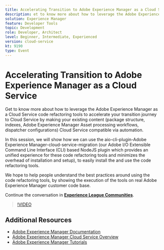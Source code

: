 ```yaml
---
title: Accelerating Transition to Adobe Experience Manager as a Cloud Service
description: et to know more about how to leverage the Adobe Experience Manager as a Cloud Service code refactoring tools to accelerate your transition journey to Cloud Service by making your existing content (package structure, indexes, Adobe Experience Manager Asset processing workflows, dispatcher configurations) Cloud Service compatible via automation.
solution: Experience Manager
feature: Developer Tools
topic: Development
role: Developer, Architect
level: Beginner, Intermediate, Experienced
version: cloud-service
kt: 9190
type: Event
---
```

# Accelerating Transition to Adobe Experience Manager as a Cloud Service

Get to know more about how to leverage the Adobe Experience Manager as a Cloud Service code refactoring tools to accelerate your transition journey to Cloud Service by making your existing content (package structure, indexes, Adobe Experience Manager Asset processing workflows, dispatcher configurations) Cloud Service compatible via automation.

In this session, we will show how we can use the aio-cli-plugin-Adobe Experience Manager-cloud-service-migration (our Adobe I/O Extensible Command Line Interface (CLI) based NodeJS plugin which provides an unified experience for these code refactoring tools and minimizes the overhead of installation and setup), to easily install the and use the code refactoring tools.

We hope to help people understand the best practices around using the code refactoring tools, by showing the execution of the tools on real Adobe Experience Manager customer code base.

Continue the conversation in **[Experience League Communities](https://adobe.ly/3ETr7FI)**.

>[!VIDEO](https://video.tv.adobe.com/v/338036/?quality=12&learn=on&hidetitle=true)

## Additional Resources

- [Adobe Experience Manager Documentation](https://experienceleague.adobe.com/docs/experience-manager-cloud-service.html)
- [Adobe Experience Manager Cloud Service Overview](https://experienceleague.adobe.com/docs/experience-manager-cloud-service/overview/home.html)
- [Adobe Experience Manager Tutorials](https://experienceleague.adobe.com/docs/experience-manager-tutorials.html)
